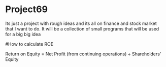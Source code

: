 # Project69
Its just a project with rough ideas and its all on finance and stock market that I want to do. It will be a collection of small programs that will be used for a big big idea

#How to calculate ROE 

Return on Equity = Net Profit (from continuing operations) ÷ Shareholders' Equity 

